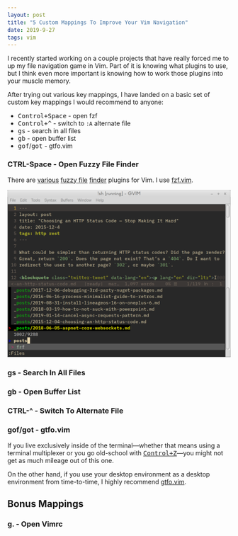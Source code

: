 ```yaml
---
layout: post
title: "5 Custom Mappings To Improve Your Vim Navigation"
date: 2019-9-27
tags: vim
---
```


I recently started working on a couple projects that have really forced me to up my file navigation game in Vim. Part of it is knowing what plugins to use, but I think even more important is knowing how to work those plugins into your muscle memory.

After trying out various key mappings, I have landed on a basic set of custom key mappings I would recommend to anyone:

- <kbd>Control+Space</kbd> - open fzf
- <kbd>Control+^</kbd> - switch to `:A` alternate file
- <kbd>g</kbd><kbd>s</kbd> - search in all files
- <kbd>g</kbd><kbd>b</kbd> - open buffer list
- <kbd>g</kbd><kbd>o</kbd><kbd>f</kbd>/<kbd>g</kbd><kbd>o</kbd><kbd>t</kbd> - gtfo.vim

<!--more-->

### CTRL-Space - Open Fuzzy File Finder

There are [various][denite.vim] [fuzzy file][ctrlp.vim] [finder][fzy] plugins for Vim. I use [fzf.vim][fzf.vim].

![screenshot][ctrl-space-screenshot]

### gs - Search In All Files

### gb - Open Buffer List

### CTRL-^ - Switch To Alternate File

### gof/got - gtfo.vim

If you live exclusively inside of the terminal—whether that means using a terminal multiplexer or you go old-school with [<kbd>Control+Z</kbd>][job-control]—you might not get as much mileage out of this one.

On the other hand, if you use your desktop environment as a desktop environment from time-to-time, I highly recommend [gtfo.vim][gtfo.vim].

## Bonus Mappings

### g. - Open Vimrc

[gtfo.vim]: https://github.com/justinmk/vim-gtfo
[job-control]: https://web.mit.edu/gnu/doc/html/features_5.html
[ctrl-space-screenshot]: /assets/custom-mappings-to-improve-vim-navigation/ctrl-space.png
[denite.vim]: https://github.com/Shougo/denite.nvim
[ctrlp.vim]: https://github.com/ctrlpvim/ctrlp.vim
[fzy]:https://github.com/jhawthorn/fzy
[fzf.vim]: https://github.com/junegunn/fzf.vim
